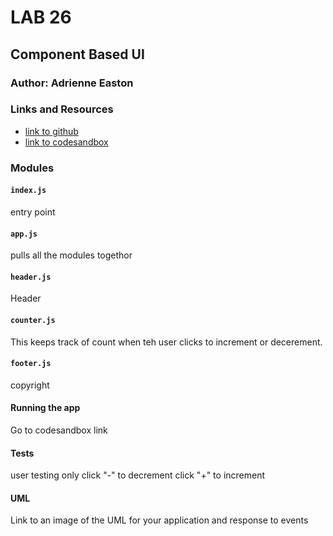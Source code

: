 # LAB 26

## Component Based UI

### Author: Adrienne Easton

### Links and Resources

- [link to github](https://github.com/adrienneeaston/lab-26-component-based-ui)
- [link to codesandbox](https://codesandbox.io/s/starter-code-fjc6d)

### Modules

#### `index.js`

entry point

#### `app.js`

pulls all the modules togethor

#### `header.js`

Header

#### `counter.js`

This keeps track of count when teh user clicks to increment or decerement.

#### `footer.js`

copyright

#### Running the app

Go to codesandbox link

#### Tests

user testing only
click "-" to decrement
click "+" to increment

#### UML

Link to an image of the UML for your application and response to events
